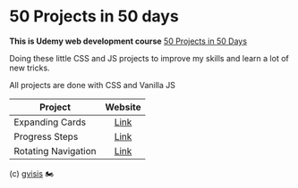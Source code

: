 
# 50 Projects in 50 days

**This is Udemy web development course** [50 Projects in 50 Days](https://www.udemy.com/course/50-projects-50-days/)

  

Doing these little CSS and JS projects to improve my skills and learn a lot of new tricks. 

All projects are done with CSS and Vanilla JS 

| Project | Website |
|----------|:-------------:|
| Expanding Cards | [Link](https://gvisis.github.io/50-projects-50-days/1-expanding-cards) |
| Progress Steps | [Link](https://gvisis.github.io/50-projects-50-days/2-progress-steps) |
| Rotating Navigation | [Link](https://gvisis.github.io/50-projects-50-days/3-rotating-navigation) |

(c) [gvisis](https://github.com/gvisis) :motorcycle:
